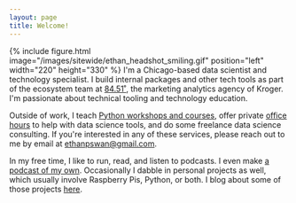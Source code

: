 ```yaml
---
layout: page
title: Welcome!
---
```


{% include figure.html image="/images/sitewide/ethan_headshot_smiling.gif" position="left" width="220" height="330" %}
I'm a Chicago-based data scientist and technology specialist.
I build internal packages and other tech tools as part of the ecosystem team at <a href="http://www.8451.com">84.51˚</a>, the marketing analytics agency of Kroger.
I'm passionate about technical tooling and technology education.

Outside of work, I teach [Python workshops and courses](/courses/), offer private [office hours](/office_hours/) to help with data science tools, and do some freelance data science consulting.
If you're interested in any of these services, please reach out to me by email at [ethanpswan@gmail.com](mailto:ethanpswan@gmail.com).

In my free time, I like to run, read, and listen to podcasts.
I even make [a podcast of my own](https://premature-optimization.pinecast.co).
Occasionally I dabble in personal projects as well, which usually involve Raspberry Pis, Python, or both.
I blog about some of those projects [here](/).
